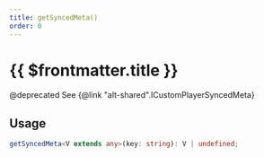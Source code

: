 ```yaml
---
title: getSyncedMeta()
order: 0
---
```


# {{ $frontmatter.title }}

@deprecated See {@link "alt-shared".ICustomPlayerSyncedMeta} 

## Usage

```ts
getSyncedMeta<V extends any>(key: string): V | undefined;
```

